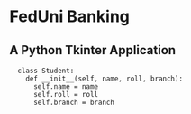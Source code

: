 # FedUni Banking
## A Python Tkinter Application

```
  class Student:
    def __init__(self, name, roll, branch):
      self.name = name
      self.roll = roll
      self.branch = branch
```
